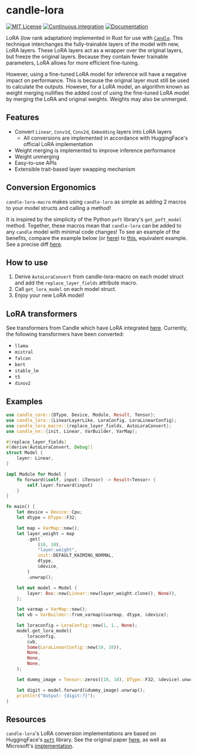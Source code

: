 # candle-lora
[![MIT License](https://img.shields.io/badge/License-MIT-informational)](LICENSE)
[![Continuous integration](https://github.com/EricLBuehler/candle-lora/actions/workflows/ci.yml/badge.svg)](https://github.com/EricLBuehler/candle-lora/actions/workflows/ci.yml)
[![Documentation](https://github.com/EricLBuehler/candle-lora/actions/workflows/docs.yml/badge.svg)](https://ericlbuehler.github.io/candle-lora/candle_lora/)

LoRA (low rank adaptation) implemented in Rust for use with [`Candle`](https://github.com/huggingface/candle/tree/main). This technique
interchanges the fully-trainable layers of the model with new, LoRA layers. These LoRA layers act as a wrapper over the original layers, but freeze
the original layers. Because they contain fewer trainable parameters, LoRA allows for more efficient fine-tuning. 

However, using a fine-tuned LoRA model for inference will have a negative impact on performance. This is because the original layer must still be used to calculate the outputs. However, for a LoRA model, an algorithm known as weight merging nullifies the added cost of using the
fine-tuned LoRA model by merging the LoRA and original weights. Weights may also be unmerged.

## Features
- Convert `Linear`, `Conv1d`, `Conv2d`, `Embedding` layers into LoRA layers
    - All conversions are implemented in accordance with HuggingFace's official LoRA implementation
- Weight merging is implemented to improve inference performance
- Weight unmerging
- Easy-to-use APIs
- Extensible trait-based layer swapping mechanism

## Conversion Ergonomics
`candle-lora-macro` makes using `candle-lora` as simple as adding 2 macros to your model structs and calling a method!

It is inspired by the simplicity of the Python `peft` library's `get_peft_model` method. 
Together, these macros mean that `candle-lora` can be added to any `candle` model with minimal code changes! To see an example of the benefits, compare the example below (or [here](candle-lora-examples/examples/linear_macro.rs)) to [this](candle-lora-examples/examples/linear.rs), equivalent example. See a precise diff [here](candle-lora-examples/examples/macro_diff.txt).

## How to use
1) Derive `AutoLoraConvert` from candle-lora-macro on each model struct and add the `replace_layer_fields` attribute macro.
2) Call `get_lora_model` on each model struct.
3) Enjoy your new LoRA model!

## LoRA transformers
See transformers from Candle which have LoRA integrated [here](candle-lora-transformers/examples/). Currently, the following
transformers have been converted:
- `llama`
- `mistral`
- `falcon`
- `bert`
- `stable_lm`
- `t5`
- `dinov2` 

## Examples

```rust
use candle_core::{DType, Device, Module, Result, Tensor};
use candle_lora::{LinearLayerLike, LoraConfig, LoraLinearConfig};
use candle_lora_macro::{replace_layer_fields, AutoLoraConvert};
use candle_nn::{init, Linear, VarBuilder, VarMap};

#[replace_layer_fields]
#[derive(AutoLoraConvert, Debug)]
struct Model {
    layer: Linear,
}

impl Module for Model {
    fn forward(&self, input: &Tensor) -> Result<Tensor> {
        self.layer.forward(input)
    }
}

fn main() {
    let device = Device::Cpu;
    let dtype = DType::F32;

    let map = VarMap::new();
    let layer_weight = map
        .get(
            (10, 10),
            "layer.weight",
            init::DEFAULT_KAIMING_NORMAL,
            dtype,
            &device,
        )
        .unwrap();

    let mut model = Model {
        layer: Box::new(Linear::new(layer_weight.clone(), None)),
    };

    let varmap = VarMap::new();
    let vb = VarBuilder::from_varmap(&varmap, dtype, &device);

    let loraconfig = LoraConfig::new(1, 1., None);
    model.get_lora_model(
        loraconfig,
        &vb,
        Some(LoraLinearConfig::new(10, 10)),
        None,
        None,
        None,
    );

    let dummy_image = Tensor::zeros((10, 10), DType::F32, &device).unwrap();

    let digit = model.forward(&dummy_image).unwrap();
    println!("Output: {digit:?}");
}
```

## Resources
`candle-lora`'s LoRA conversion implementations are based on HuggingFace's [`peft`](https://github.com/huggingface/peft/tree/main) library. See the original paper [here](https://arxiv.org/pdf/2106.09685.pdf), as well as Microsoft's [implementation](https://github.com/microsoft/LoRA).